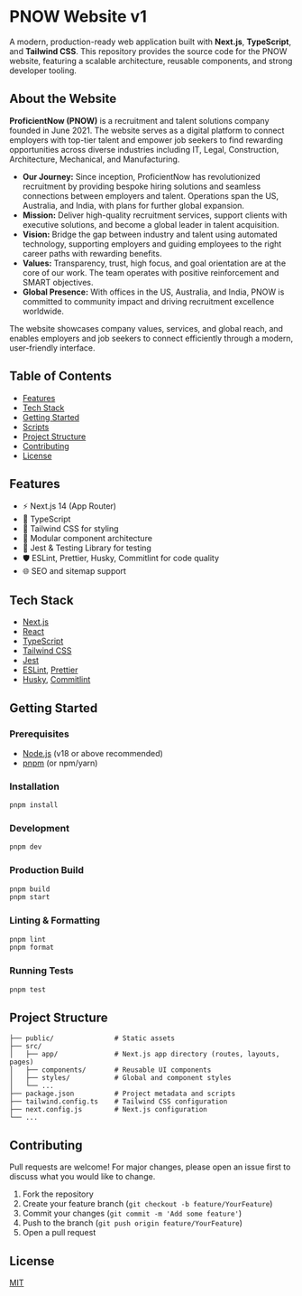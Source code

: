 # PNOW Website v1

A modern, production-ready web application built with **Next.js**, **TypeScript**, and **Tailwind CSS**. This repository provides the source code for the PNOW website, featuring a scalable architecture, reusable components, and strong developer tooling.

## About the Website
**ProficientNow (PNOW)** is a recruitment and talent solutions company founded in June 2021. The website serves as a digital platform to connect employers with top-tier talent and empower job seekers to find rewarding opportunities across diverse industries including IT, Legal, Construction, Architecture, Mechanical, and Manufacturing.

- **Our Journey:** Since inception, ProficientNow has revolutionized recruitment by providing bespoke hiring solutions and seamless connections between employers and talent. Operations span the US, Australia, and India, with plans for further global expansion.
- **Mission:** Deliver high-quality recruitment services, support clients with executive solutions, and become a global leader in talent acquisition.
- **Vision:** Bridge the gap between industry and talent using automated technology, supporting employers and guiding employees to the right career paths with rewarding benefits.
- **Values:** Transparency, trust, high focus, and goal orientation are at the core of our work. The team operates with positive reinforcement and SMART objectives.
- **Global Presence:** With offices in the US, Australia, and India, PNOW is committed to community impact and driving recruitment excellence worldwide.

The website showcases company values, services, and global reach, and enables employers and job seekers to connect efficiently through a modern, user-friendly interface.

## Table of Contents
- [Features](#features)
- [Tech Stack](#tech-stack)
- [Getting Started](#getting-started)
- [Scripts](#scripts)
- [Project Structure](#project-structure)
- [Contributing](#contributing)
- [License](#license)

## Features
- ⚡️ Next.js 14 (App Router)
- 🦾 TypeScript
- 🎨 Tailwind CSS for styling
- 🧩 Modular component architecture
- 🧪 Jest & Testing Library for testing
- 🛡️ ESLint, Prettier, Husky, Commitlint for code quality
- 🌐 SEO and sitemap support

## Tech Stack
- [Next.js](https://nextjs.org/)
- [React](https://react.dev/)
- [TypeScript](https://www.typescriptlang.org/)
- [Tailwind CSS](https://tailwindcss.com/)
- [Jest](https://jestjs.io/)
- [ESLint](https://eslint.org/), [Prettier](https://prettier.io/)
- [Husky](https://typicode.github.io/husky/), [Commitlint](https://commitlint.js.org/)

## Getting Started

### Prerequisites
- [Node.js](https://nodejs.org/) (v18 or above recommended)
- [pnpm](https://pnpm.io/) (or npm/yarn)

### Installation
```bash
pnpm install
```

### Development
```bash
pnpm dev
```

### Production Build
```bash
pnpm build
pnpm start
```

### Linting & Formatting
```bash
pnpm lint
pnpm format
```

### Running Tests
```bash
pnpm test
```

## Project Structure
```
├── public/               # Static assets
├── src/
│   ├── app/              # Next.js app directory (routes, layouts, pages)
│   ├── components/       # Reusable UI components
│   ├── styles/           # Global and component styles
│   └── ...
├── package.json          # Project metadata and scripts
├── tailwind.config.ts    # Tailwind CSS configuration
├── next.config.js        # Next.js configuration
└── ...
```

## Contributing
Pull requests are welcome! For major changes, please open an issue first to discuss what you would like to change.

1. Fork the repository
2. Create your feature branch (`git checkout -b feature/YourFeature`)
3. Commit your changes (`git commit -m 'Add some feature'`)
4. Push to the branch (`git push origin feature/YourFeature`)
5. Open a pull request

## License
[MIT](LICENSE)
